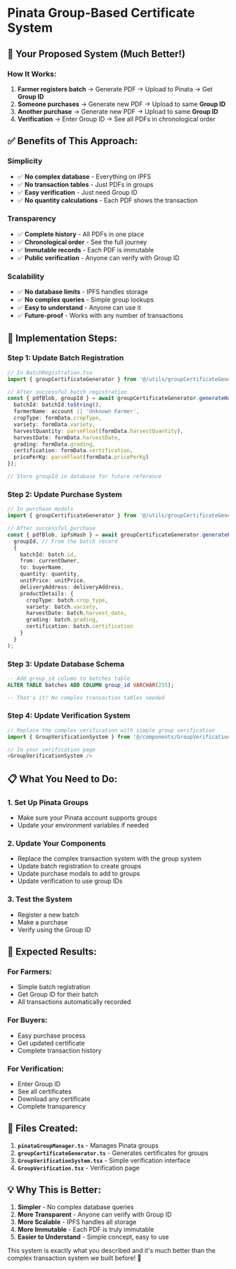 # Pinata Group-Based Certificate System

## 🎯 **Your Proposed System (Much Better!)**

### **How It Works:**
1. **Farmer registers batch** → Generate PDF → Upload to Pinata → Get **Group ID**
2. **Someone purchases** → Generate new PDF → Upload to same **Group ID**
3. **Another purchase** → Generate new PDF → Upload to same **Group ID**
4. **Verification** → Enter Group ID → See all PDFs in chronological order

## ✅ **Benefits of This Approach:**

### **Simplicity**
- ✅ **No complex database** - Everything on IPFS
- ✅ **No transaction tables** - Just PDFs in groups
- ✅ **Easy verification** - Just need Group ID
- ✅ **No quantity calculations** - Each PDF shows the transaction

### **Transparency**
- ✅ **Complete history** - All PDFs in one place
- ✅ **Chronological order** - See the full journey
- ✅ **Immutable records** - Each PDF is immutable
- ✅ **Public verification** - Anyone can verify with Group ID

### **Scalability**
- ✅ **No database limits** - IPFS handles storage
- ✅ **No complex queries** - Simple group lookups
- ✅ **Easy to understand** - Anyone can use it
- ✅ **Future-proof** - Works with any number of transactions

## 🚀 **Implementation Steps:**

### **Step 1: Update Batch Registration**
```typescript
// In BatchRegistration.tsx
import { groupCertificateGenerator } from '@/utils/groupCertificateGenerator';

// After successful batch registration
const { pdfBlob, groupId } = await groupCertificateGenerator.generateHarvestCertificate({
  batchId: batchId.toString(),
  farmerName: account || 'Unknown Farmer',
  cropType: formData.cropType,
  variety: formData.variety,
  harvestQuantity: parseFloat(formData.harvestQuantity),
  harvestDate: formData.harvestDate,
  grading: formData.grading,
  certification: formData.certification,
  pricePerKg: parseFloat(formData.pricePerKg)
});

// Store groupId in database for future reference
```

### **Step 2: Update Purchase System**
```typescript
// In purchase modals
import { groupCertificateGenerator } from '@/utils/groupCertificateGenerator';

// After successful purchase
const { pdfBlob, ipfsHash } = await groupCertificateGenerator.generatePurchaseCertificate(
  groupId, // From the batch record
  {
    batchId: batch.id,
    from: currentOwner,
    to: buyerName,
    quantity: quantity,
    unitPrice: unitPrice,
    deliveryAddress: deliveryAddress,
    productDetails: {
      cropType: batch.crop_type,
      variety: batch.variety,
      harvestDate: batch.harvest_date,
      grading: batch.grading,
      certification: batch.certification
    }
  }
);
```

### **Step 3: Update Database Schema**
```sql
-- Add group_id column to batches table
ALTER TABLE batches ADD COLUMN group_id VARCHAR(255);

-- That's it! No complex transaction tables needed
```

### **Step 4: Update Verification System**
```typescript
// Replace the complex verification with simple group verification
import { GroupVerificationSystem } from '@/components/GroupVerificationSystem';

// In your verification page
<GroupVerificationSystem />
```

## 📋 **What You Need to Do:**

### **1. Set Up Pinata Groups**
- Make sure your Pinata account supports groups
- Update your environment variables if needed

### **2. Update Your Components**
- Replace the complex transaction system with the group system
- Update batch registration to create groups
- Update purchase modals to add to groups
- Update verification to use group IDs

### **3. Test the System**
- Register a new batch
- Make a purchase
- Verify using the Group ID

## 🎉 **Expected Results:**

### **For Farmers:**
- Simple batch registration
- Get Group ID for their batch
- All transactions automatically recorded

### **For Buyers:**
- Easy purchase process
- Get updated certificate
- Complete transaction history

### **For Verification:**
- Enter Group ID
- See all certificates
- Download any certificate
- Complete transparency

## 🔧 **Files Created:**

1. **`pinataGroupManager.ts`** - Manages Pinata groups
2. **`groupCertificateGenerator.ts`** - Generates certificates for groups
3. **`GroupVerificationSystem.tsx`** - Simple verification interface
4. **`GroupVerification.tsx`** - Verification page

## 💡 **Why This is Better:**

1. **Simpler** - No complex database queries
2. **More Transparent** - Anyone can verify with Group ID
3. **More Scalable** - IPFS handles all storage
4. **More Immutable** - Each PDF is truly immutable
5. **Easier to Understand** - Simple concept, easy to use

This system is exactly what you described and it's much better than the complex transaction system we built before! 🚀
